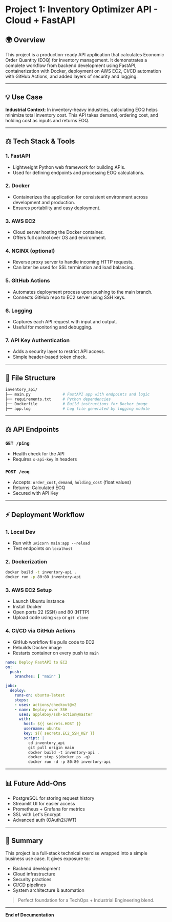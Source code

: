 # Project 1: Inventory Optimizer API - Cloud + FastAPI

## 🌍 Overview

This project is a production-ready API application that calculates Economic Order Quantity (EOQ) for inventory management. It demonstrates a complete workflow from backend development using FastAPI, containerization with Docker, deployment on AWS EC2, CI/CD automation with GitHub Actions, and added layers of security and logging.

---

## 💡 Use Case

**Industrial Context**: In inventory-heavy industries, calculating EOQ helps minimize total inventory cost. This API takes demand, ordering cost, and holding cost as inputs and returns EOQ.

---

## ⚖️ Tech Stack & Tools

### 1. **FastAPI**

- Lightweight Python web framework for building APIs.
- Used for defining endpoints and processing EOQ calculations.

### 2. **Docker**

- Containerizes the application for consistent environment across development and production.
- Ensures portability and easy deployment.

### 3. **AWS EC2**

- Cloud server hosting the Docker container.
- Offers full control over OS and environment.

### 4. **NGINX** (optional)

- Reverse proxy server to handle incoming HTTP requests.
- Can later be used for SSL termination and load balancing.

### 5. **GitHub Actions**

- Automates deployment process upon pushing to the main branch.
- Connects GitHub repo to EC2 server using SSH keys.

### 6. **Logging**

- Captures each API request with input and output.
- Useful for monitoring and debugging.

### 7. **API Key Authentication**

- Adds a security layer to restrict API access.
- Simple header-based token check.

---

## 📂 File Structure

```bash
inventory_api/
├── main.py              # FastAPI app with endpoints and logic
├── requirements.txt     # Python dependencies
├── Dockerfile           # Build instructions for Docker image
├── app.log              # Log file generated by logging module
```

---

## ⚖️ API Endpoints

### `GET /ping`

- Health check for the API
- Requires `x-api-key` in headers

### `POST /eoq`

- Accepts: `order_cost`, `demand`, `holding_cost` (float values)
- Returns: Calculated EOQ
- Secured with API Key

---

## ⚡ Deployment Workflow

### 1. **Local Dev**

- Run with `uvicorn main:app --reload`
- Test endpoints on `localhost`

### 2. **Dockerization**

```bash
docker build -t inventory-api .
docker run -p 80:80 inventory-api
```

### 3. **AWS EC2 Setup**

- Launch Ubuntu instance
- Install Docker
- Open ports 22 (SSH) and 80 (HTTP)
- Upload code using `scp` or `git clone`

### 4. **CI/CD via GitHub Actions**

- GitHub workflow file pulls code to EC2
- Rebuilds Docker image
- Restarts container on every push to `main`

```yaml
name: Deploy FastAPI to EC2
on:
  push:
    branches: [ "main" ]

jobs:
  deploy:
    runs-on: ubuntu-latest
    steps:
    - uses: actions/checkout@v2
    - name: Deploy over SSH
      uses: appleboy/ssh-action@master
      with:
        host: ${{ secrets.HOST }}
        username: ubuntu
        key: ${{ secrets.EC2_SSH_KEY }}
        script: |
          cd inventory_api
          git pull origin main
          docker build -t inventory-api .
          docker stop $(docker ps -q)
          docker run -d -p 80:80 inventory-api
```

---

## 📊 Future Add-Ons

- PostgreSQL for storing request history
- Streamlit UI for easier access
- Prometheus + Grafana for metrics
- SSL with Let's Encrypt
- Advanced auth (OAuth2/JWT)

---

## 📆 Summary

This project is a full-stack technical exercise wrapped into a simple business use case. It gives exposure to:

- Backend development
- Cloud infrastructure
- Security practices
- CI/CD pipelines
- System architecture & automation

> Perfect foundation for a TechOps + Industrial Engineering blend.

---

**End of Documentation**


